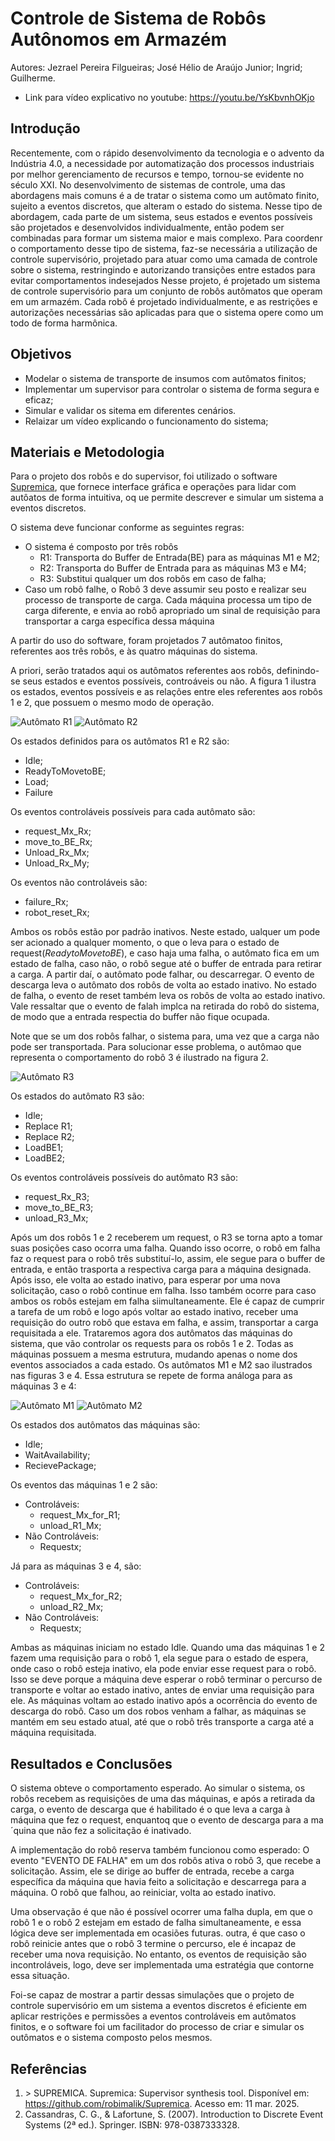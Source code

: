 # Controle de Sistema de Robôs Autônomos em Armazém
Autores:
Jezrael Pereira Filgueiras;
José Hélio de Araújo Junior;
Ingrid;
Guilherme.
- Link para vídeo explicativo no youtube:
<https://youtu.be/YsKbvnhOKjo>
## Introdução

Recentemente, com o rápido desenvolvimento da tecnologia e o advento da Indústria 4.0, a necessidade por automatização dos processos industriais por melhor gerenciamento de recursos e tempo, tornou-se evidente no século XXI. No desenvolvimento de sistemas de controle, uma das abordagens mais comuns é a de tratar o sistema como um autômato finito, sujeito a eventos discretos, que alteram o estado do sistema. Nesse tipo de abordagem, cada parte de um sistema, seus estados e eventos possíveis são projetados e desenvolvidos individualmente,  então podem ser combinadas para formar um sistema maior e mais complexo. Para coordenr o comportamento desse tipo de sistema, faz-se necessária a utilização de controle supervisório, projetado para atuar como uma camada de controle sobre o sistema, restringindo e autorizando transições entre estados para evitar comportamentos indesejados
Nesse projeto, é projetado um sistema de controle supervisório para um conjunto de robôs autômatos que operam em um armazém. Cada robô é projetado individualmente, e as restrições e autorizações necessárias são aplicadas para que o sistema opere como um todo de forma harmônica.

## Objetivos

- Modelar o sistema de transporte de insumos com autômatos finitos;
- Implementar um supervisor para controlar o sistema de forma segura e eficaz;
- Simular e validar os sitema em diferentes cenários.
- Relaizar um vídeo explicando o funcionamento do sistema;

## Materiais e Metodologia

Para o projeto dos robôs e do supervisor, foi utilizado o software [Supremica](#referencia-1), que fornece interface gráfica e operações para lidar com autôatos de forma intuitiva, oq ue permite descrever e simular um sistema a eventos discretos. 

O sistema deve funcionar conforme as seguintes regras:
- O sistema é composto por três robôs
  - R1: Transporta do Buffer de Entrada(BE) para as máquinas M1 e M2;
  - R2: Transporta do Buffer de Entrada para as máquinas M3 e M4;
  - R3: Substitui qualquer um dos robôs em caso de falha;
- Caso um robô falhe, o Robô 3 deve assumir seu posto e realizar seu processo de transporte de carga.
Cada máquina processa um tipo de carga diferente, e envia ao robô apropriado um sinal de requisição para transportar a carga específica dessa máquina

A partir do uso do software, foram projetados 7 autômatoo finitos, referentes aos três robôs, e às quatro máquinas do sistema.

A priori, serão tratados aqui os autômatos referentes aos robôs, definindo-se seus estados e eventos possíveis, controáveis ou não. A figura 1 ilustra os estados, eventos possíveis e as relações entre eles referentes aos robôs 1 e 2, que possuem o mesmo modo de operação.

![Autômato R1](Imagens/R1.png)  ![Autômato R2](Imagens/R2.png)

Os estados definidos para os autômatos R1 e R2 são:
- Idle;
- ReadyToMovetoBE;
- Load;
- Failure

Os eventos controláveis possíveis para cada autômato são:
- request_Mx_Rx;
- move_to_BE_Rx;
- Unload_Rx_Mx;
- Unload_Rx_My;

Os eventos não controláveis são:
- failure_Rx;
- robot_reset_Rx;

Ambos os robôs estão por padrão inativos. Neste estado, ualquer um pode ser acionado a qualquer momento, o que o leva para o estado de request(*ReadytoMovetoBE*), e caso haja uma falha, o autômato fica em um estado de falha, caso não, o robô segue até o buffer de entrada para retirar a carga. A partir daí, o autômato pode falhar, ou descarregar. O evento de descarga leva o autômato dos robôs de volta ao estado inativo. No estado de falha, o evento de reset também leva os robôs de volta ao estado inativo.
Vale ressaltar que o evento de falah implca na retirada do robô do sistema, de modo que a entrada respectia do buffer não fique ocupada.

Note que se um dos robôs falhar, o sistema para, uma vez que a carga não pode ser transportada. Para solucionar esse problema, o autômao que representa o comportamento do robô 3 é ilustrado na figura 2.

![Autômato R3](Imagens/R3.png)

Os estados do autômato R3 são:
- Idle;
- Replace R1;
- Replace R2;
- LoadBE1;
- LoadBE2;

Os eventos controláveis possíveis do autômato R3 são:
- request_Rx_R3;
- move_to_BE_R3;
- unload_R3_Mx;

Após um dos robôs 1 e 2 receberem um request, o R3 se torna apto a tomar suas posições caso ocorra uma falha. Quando isso ocorre, o robô em falha faz o request para o robô três substituí-lo, assim, ele segue para o buffer de entrada, e então trasporta a respectiva carga para a máquina designada. Após isso, ele volta ao estado inativo, para esperar por uma nova solicitação, caso o robô continue em falha. Isso também ocorre para caso ambos os robôs estejam em falha siimultaneamente. Ele é capaz de cumprir a tarefa de um robô e logo após voltar ao estado inativo, receber uma requisição do outro robô que estava em falha, e assim, transportar a carga requisitada a ele.
Trataremos agora dos autômatos das máquinas do sistema, que vão controlar os requests para os robôs 1 e 2. Todas as máquinas possuem a mesma estrutura, mudando apenas o nome dos eventos associados a cada estado. Os autômatos M1 e M2 sao ilustrados nas figuras 3 e 4. Essa estrutura se repete de forma análoga para as máquinas 3 e 4:

![Autômato M1](Imagens/M1.png) ![Autômato M2](Imagens/M2.png)

Os estados dos autômatos das máquinas são:
- Idle;
- WaitAvailability;
- RecievePackage;

Os eventos das máquinas 1 e 2 são:
- Controláveis:
  - request_Mx_for_R1;
  - unload_R1_Mx;
- Não Controláveis:
  - Requestx;

Já para as máquinas 3 e 4, são:
- Controláveis:
  - request_Mx_for_R2;
  - unload_R2_Mx;
- Não Controláveis:
  - Requestx;

Ambas as máquinas iniciam no estado Idle. Quando uma das máquinas 1 e 2 fazem uma requisição para o robô 1, ela segue para o estado de espera, onde caso o robô esteja inativo, ela pode enviar esse request para o robô. Isso se deve porque a máquina deve esperar o robô terminar o percurso de transporte e voltar ao estado inativo, antes de enviar uma requisição para ele. As máquinas voltam ao estado inativo após a ocorrência do evento de descarga do robô. Caso um dos robos venham a falhar, as máquinas se mantém em seu estado atual, até que o robô três transporte a carga até a máquina requisitada.

## Resultados e Conclusões
O sistema obteve o comportamento esperado. Ao simular o sistema, os robôs recebem as requisições de uma das máquinas, e após a retirada da carga, o evento de descarga que é habilitado é o que leva a carga à máquina que fez o request, enquantoq que o evento de descarga para a ma´quina que não fez a solicitação é inativado.

A implementação do robô reserva também funcionou como esperado: O evento "EVENTO DE FALHA" em um dos robôs ativa o robô 3, que recebe a solicitação. Assim, ele se dirige ao buffer de entrada, recebe a carga específica da máquina que havia feito a solicitação e descarrega para a máquina. O robô que falhou, ao reiniciar, volta ao estado inativo.

Uma observação é que não é possível ocorrer uma falha dupla, em que o robô 1 e o robô 2 estejam em estado de falha simultaneamente, e essa lógica deve ser implementada em ocasiões futuras. outra, é que caso o robô reinicie antes que o robô 3 termine o percurso, ele é incapaz de receber uma nova requisição. No entanto, os eventos de requisição são incontroláveis, logo, deve ser implementada uma estratégia que contorne essa situação.

Foi-se capaz de mostrar a partir dessas simulações que o projeto de controle supervisório em um sistema a eventos discretos é eficiente em aplicar restrições e permissões a eventos controláveis em autômatos finitos, e o software foi um facilitador do processo de criar e simular os outômatos e o sistema composto pelos mesmos.



## Referências
1. <a id="referencia-1"></a> > SUPREMICA. Supremica: Supervisor synthesis tool. Disponível em: <https://github.com/robimalik/Supremica>. Acesso em: 11 mar. 2025.
2. Cassandras, C. G., & Lafortune, S. (2007). Introduction to Discrete Event Systems (2ª ed.). Springer. ISBN: 978-0387333328.
